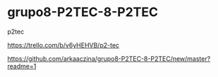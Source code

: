 # grupo8-P2TEC-8-P2TEC
p2tec

https://trello.com/b/v6yHEHVB/p2-tec


https://github.com/arkaaczina/grupo8-P2TEC-8-P2TEC/new/master?readme=1
